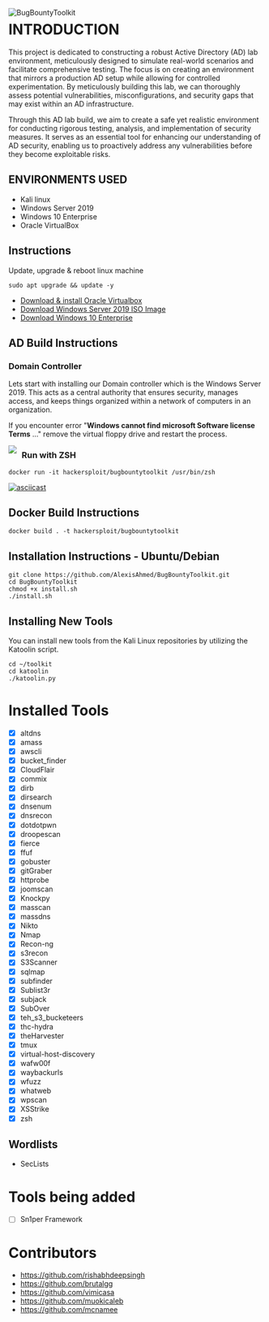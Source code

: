 <img src="https://imgur.com/Q7fBbju.png"
     alt="BugBountyToolkit"
     style="float: left; margin-right: 10px;" />

# INTRODUCTION
This project is dedicated to constructing a robust Active Directory (AD) lab environment, meticulously designed to simulate real-world scenarios and facilitate comprehensive testing. The focus is on creating an environment that mirrors a production AD setup while allowing for controlled experimentation. By meticulously building this lab, we can thoroughly assess potential vulnerabilities, misconfigurations, and security gaps that may exist within an AD infrastructure.<br/>

Through this AD lab build, we aim to create a safe yet realistic environment for conducting rigorous testing, analysis, and implementation of security measures. It serves as an essential tool for enhancing our understanding of AD security, enabling us to proactively address any vulnerabilities before they become exploitable risks.
<br />

## ENVIRONMENTS USED
- Kali linux</b> 
- Windows Server 2019</b>
- Windows 10 Enterprise</b> 
- Oracle VirtualBox</b>

## Instructions
Update, upgrade & reboot linux machine

```
sudo apt upgrade && update -y
```
- [Download & install Oracle Virtualbox](https://www.geeksforgeeks.org/how-to-install-virtual-box-in-kali-linux/)
- [Download Windows Server 2019 ISO Image](https://www.microsoft.com/en-us/evalcenter/download-windows-server-2019)</b>
- [Download Windows 10 Enterprise](https://www.microsoft.com/en-us/evalcenter/download-windows-10-enterprise)</b>

## AD Build Instructions
### Domain Controller

Lets start with installing our Domain controller which is the Windows Server 2019. This acts as a central authority that ensures security, manages access, and keeps things organized within a network of computers in an organization. 

If you encounter error "**Windows cannot find microsoft Software license Terms** ..."  remove the virtual floppy drive and restart the process. 

<img src="https://imgur.com/bRChFmg.png"
     style="float: left; margin-right: 10px;" />



### Run with ZSH
```
docker run -it hackersploit/bugbountytoolkit /usr/bin/zsh
```

[![asciicast](https://asciinema.org/a/sMorBlA5yzTIwfdiWzdRR3yEh.svg)](https://asciinema.org/a/sMorBlA5yzTIwfdiWzdRR3yEh)

## Docker Build Instructions
```
docker build . -t hackersploit/bugbountytoolkit
```

## Installation Instructions - Ubuntu/Debian
```
git clone https://github.com/AlexisAhmed/BugBountyToolkit.git
cd BugBountyToolkit
chmod +x install.sh
./install.sh
```
## Installing New Tools
You can install new tools from the Kali Linux repositories by utilizing the Katoolin script.
```
cd ~/toolkit
cd katoolin
./katoolin.py
```
# Installed Tools
- [x] altdns
- [x] amass
- [x] awscli
- [x] bucket_finder
- [x] CloudFlair
- [x] commix
- [x] dirb
- [x] dirsearch
- [x] dnsenum
- [x] dnsrecon
- [x] dotdotpwn
- [x] droopescan
- [x] fierce
- [x] ffuf
- [x] gobuster
- [x] gitGraber
- [x] httprobe
- [x] joomscan
- [x] Knockpy
- [x] masscan
- [x] massdns
- [x] Nikto
- [x] Nmap
- [x] Recon-ng
- [x] s3recon
- [x] S3Scanner
- [x] sqlmap
- [x] subfinder
- [x] Sublist3r
- [x] subjack
- [x] SubOver
- [x] teh_s3_bucketeers
- [x] thc-hydra
- [x] theHarvester
- [x] tmux
- [x] virtual-host-discovery
- [x] wafw00f
- [x] waybackurls
- [x] wfuzz
- [x] whatweb
- [x] wpscan
- [x] XSStrike
- [x] zsh

## Wordlists
- SecLists 

# Tools being added
- [ ] Sn1per Framework

# Contributors
- https://github.com/rishabhdeepsingh
- https://github.com/brutalgg 
- https://github.com/vimicasa
- https://github.com/muokicaleb
- https://github.com/mcnamee
